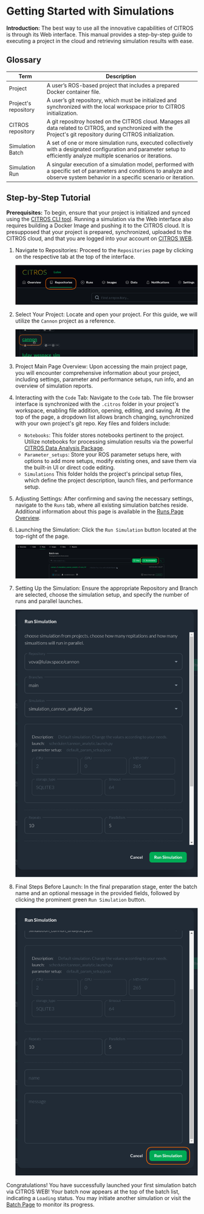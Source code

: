# Getting Started with Simulations

**Introduction:**
The best way to use all the innovative capabilities of CITROS is through its Web interface. This manual provides a step-by-step guide to executing a project in the cloud and retrieving simulation results with ease.

## Glossary

   |Term	|Description |
   |--|--|
   Project	|A user’s ROS-based project that includes a prepared Docker container file.
   Project's repository	|A user’s git repository, which must be initialized and synchronized with the local workspace prior to CITROS initialization.
   CITROS repository |A git repositroy hosted on the CITROS cloud. Manages all data related to CITROS, and synchronized with the Project's git repository during CITROS initialization.
   Simulation Batch |A set of one or more simulation runs, executed collectively with a designated configuration and parameter setup to efficiently analyze multiple scenarios or iterations.
   Simulation Run |A singular execution of a simulation model, performed with a specific set of parameters and conditions to analyze and observe system behavior in a specific scenario or iteration.

## Step-by-Step Tutorial

**Prerequisites:**
   To begin, ensure that your project is initialized and synced using the [CITROS CLI tool](https://citros.io/doc/docs_cli). Running a simulation via the Web interface also requires building a Docker Image and pushing it to the CITROS cloud. It is presupposed that your project is prepared, synchronized, uploaded to the CITROS cloud, and that you are logged into your account on [CITROS WEB](https://citros.io/).

1. Navigate to Repositories:
Proceed to the ```Repositories``` page by clicking on the respective tab at the top of the interface.

   ![png](img/quick0.png "Navigate to the ```Repositories``` page")

2. Select Your Project:
Locate and open your project. For this guide, we will utilize the ```Cannon``` project as a reference.

   ![png](img/quick1.png "Find your project and open it")

3. Project Main Page Overview:
Upon accessing the main project page, you will encounter comprehensive information about your project, including settings, parameter and performance setups, run info, and an overview of simulation reports.

4. Interacting with the ```Code``` Tab:
Navigate to the ```Code``` tab. The file browser interface is synchronized with the ```.citros``` folder in your project's workspace, enabling file addition, opening, editing, and saving. At the top of the page, a dropdown list allows branch changing, synchronized with your own project's git repo. Key files and folders include:
   - ```Notebooks```: This folder stores notebooks pertinent to the project. Utilize notebooks for processing simulation results via the powerful [CITROS Data Analysis Package](https://citros.io/doc/docs_data_analysis).
   - ```Parameter_setups```: Store your ROS parameter setups here, with options to add more setups, modify existing ones, and save them via the built-in UI or direct code editing.
   - ```Simulations``` This folder holds the project's principal setup files, which define the project description, launch files, and performance setup.

5. Adjusting Settings:
After confirming and saving the necessary settings, navigate to the ```Runs``` tab, where all existing simulation batches reside. Additional information about this page is available in the [Runs Page Overview](https://citros.io/doc/docs_citros_web/simulations/sim_overview).

6. Launching the Simulation:
Click the ```Run Simulation``` button located at the top-right of the page.

   ![png](img/quick2.png "Final Countdown")

7. Setting Up the Simulation:
Ensure the appropriate Repository and Branch are selected, choose the simulation setup, and specify the number of runs and parallel launches.

   ![png](img/quick3.png "Ignition!")

8. Final Steps Before Launch:
In the final preparation stage, enter the batch name and an optional message in the provided fields, followed by clicking the prominent green ```Run Simulation``` button.

   ![png](img/quick4.png "Lift-Off!")

Congratulations! You have successfully launched your first simulation batch via CITROS WEB! Your batch now appears at the top of the batch list, indicating a ```Loading``` status. You may initiate another simulation or visit the [Batch Page](https://citros.io/doc/docs_citros_web/simulations/sim_batch_screen) to monitor its progress.